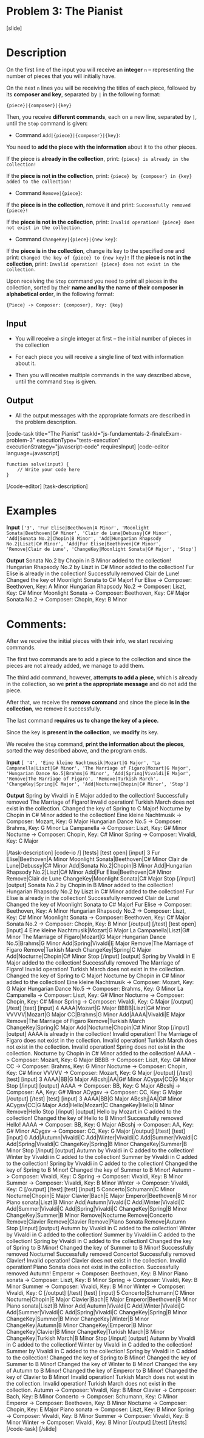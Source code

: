 # Problem 3: The Pianist

[slide]
# Description

On the first line of the input you will receive an **integer** `n` – representing the number of pieces that you will initially have.

On the next `n` lines you will be receiving the titles of each piece, followed by its **composer and key**, separated by `|` in the following format:

`{piece}|{composer}|{key}`

Then, you receive **different commands**, each on a new line, separated by `|`, until the `Stop` command is given:

* Command `Add|{piece}|{composer}|{key}`: 

You need to **add the piece with the information** about it to the other pieces.

If the piece is **already in the collection**, print: `{piece} is already in the collection!`

If the **piece is not in the collection**, print: `{piece} by {composer} in {key} added to the collection!`

* Command `Remove|{piece}`:

If the **piece is in the collection**, remove it and print: `Successfully removed {piece}!`

If the **piece is not in the collection**, print: `Invalid operation! {piece} does not exist in the collection.`

* Command `ChangeKey|{piece}|{new key}`:

If the **piece is in the collection**, change its key to the specified one and print: `Changed the key of {piece} to {new key}!`
If the **piece is not in the collection**, print: `Invalid operation! {piece} does not exist in the collection.`

Upon receiving the `Stop` command you need to print all pieces in the collection, sorted by their **name and by the name of their composer in alphabetical order**, in the following format:

`{Piece} -> Composer: {composer}, Key: {key}`

## Input

* You will receive a single integer at first – the initial number of pieces in the collection

* For each piece you will receive a single line of text with information about it.

* Then you will receive multiple commands in the way described above, until the command  `Stop` is given.

## Output

* All the output messages with the appropriate formats are described in the problem description.

[code-task title="The Pianist" taskId="js-fundamentals-2-finaleExam-problem-3" executionType="tests-execution" executionStrategy="javascript-code" requiresInput]
[code-editor language=javascript]
```
function solve(input) {
	// Write your code here
}
```
[/code-editor]
[task-description]

# Examples
**Input** 
`['3', 'Fur Elise|Beethoven|A Minor', 'Moonlight Sonata|Beethoven|C# Minor', 'Clair de Lune|Debussy|C# Minor', 'Add|Sonata No.2|Chopin|B Minor', 'Add|Hungarian Rhapsody No.2|Liszt|C# Minor', 'Add|Fur Elise|Beethoven|C# Minor', 'Remove|Clair de Lune', 'ChangeKey|Moonlight Sonata|C# Major', 'Stop']`

**Output**
Sonata No.2 by Chopin in B Minor added to the collection!
Hungarian Rhapsody No.2 by Liszt in C# Minor added to the collection!
Fur Elise is already in the collection!
Successfully removed Clair de Lune!
Changed the key of Moonlight Sonata to C\# Major!
Fur Elise \-\> Composer: Beethoven, Key: A Minor
Hungarian Rhapsody No.2 \-\> Composer: Liszt, Key: C\# Minor
Moonlight Sonata \-\> Composer: Beethoven, Key: C\# Major
Sonata No.2 \-\> Composer: Chopin, Key: B Minor

# Comments:
After we receive the initial pieces with their info, we start receiving commands. 

The first two commands are to add a piece to the collection and since the pieces are not already added, we manage to add them.

The third add command, however, a**ttempts to add a piece**, which is already in the collection, so we **print a the appropriate message** and do not add the piece.

After that, we receive the **remove command** and since the piece **is in the collection**, we remove it successfully.

The last command **requires us to change the key of a piece.**

Since the key is **present in the collection**, we **modify** its key.

We receive the `Stop` command, **print the information about the pieces**, sorted the way described above, and the program ends.

 **Input**
`[ '4', 'Eine kleine Nachtmusik|Mozart|G Major', 'La Campanella|Liszt|G# Minor', 'The Marriage of Figaro|Mozart|G Major', 'Hungarian Dance No.5|Brahms|G Minor', 'Add|Spring|Vivaldi|E Major', 'Remove|The Marriage of Figaro', 'Remove|Turkish March', 'ChangeKey|Spring|C Major', 'Add|Nocturne|Chopin|C# Minor', 'Stop']`

**Output**
Spring by Vivaldi in E Major added to the collection!
Successfully removed The Marriage of Figaro!
Invalid operation! Turkish March does not exist in the collection.
Changed the key of Spring to C Major!
Nocturne by Chopin in C\# Minor added to the collection!
Eine kleine Nachtmusik \-\> Composer: Mozart, Key: G Major
Hungarian Dance No.5 \-\> Composer: Brahms, Key: G Minor
La Campanella \-\> Composer: Liszt, Key: G\# Minor
Nocturne \-\> Composer: Chopin, Key: C\# Minor
Spring \-\> Composer: Vivaldi, Key: C Major

[/task-description]
[code-io /]
[tests]
[test open]
[input]
3
Fur Elise\|Beethoven\|A Minor
Moonlight Sonata\|Beethoven\|C\# Minor
Clair de Lune\|Debussy\|C\# Minor
Add\|Sonata No.2\|Chopin\|B Minor
Add\|Hungarian Rhapsody No.2\|Liszt\|C\# Minor
Add\|Fur Elise\|Beethoven\|C\# Minor
Remove\|Clair de Lune
ChangeKey\|Moonlight Sonata\|C\# Major
Stop
[/input]
[output]
Sonata No.2 by Chopin in B Minor added to the collection!
Hungarian Rhapsody No.2 by Liszt in C\# Minor added to the collection!
Fur Elise is already in the collection!
Successfully removed Clair de Lune!
Changed the key of Moonlight Sonata to C\# Major!
Fur Elise -\> Composer: Beethoven, Key: A Minor
Hungarian Rhapsody No.2 -\> Composer: Liszt, Key: C\# Minor
Moonlight Sonata -\> Composer: Beethoven, Key: C\# Major
Sonata No.2 -\> Composer: Chopin, Key: B Minor
[/output]
[/test]
[test open]
[input]
4
Eine kleine Nachtmusik\|Mozart\|G Major
La Campanella\|Liszt\|G\# Minor
The Marriage of Figaro\|Mozart\|G Major
Hungarian Dance No.5\|Brahms\|G Minor
Add\|Spring\|Vivaldi\|E Major
Remove\|The Marriage of Figaro
Remove\|Turkish March
ChangeKey\|Spring\|C Major
Add\|Nocturne\|Chopin\|C\# Minor
Stop
[/input]
[output]
Spring by Vivaldi in E Major added to the collection!
Successfully removed The Marriage of Figaro!
Invalid operation! Turkish March does not exist in the collection.
Changed the key of Spring to C Major!
Nocturne by Chopin in C\# Minor added to the collection!
Eine kleine Nachtmusik -\> Composer: Mozart, Key: G Major
Hungarian Dance No.5 -\> Composer: Brahms, Key: G Minor
La Campanella -\> Composer: Liszt, Key: G\# Minor
Nocturne -\> Composer: Chopin, Key: C\# Minor
Spring -\> Composer: Vivaldi, Key: C Major
[/output]
[/test]
[test]
[input]
4
AAAA\|Mozart\|G Major
BBBB\|Liszt\|G\# Minor
VVVVV\|Mozart\|G Major
CC\|Brahms\|G Minor
Add\|AAAA\|Vivaldi\|E Major
Remove\|The Marriage of Figaro
Remove\|Turkish March
ChangeKey\|Spring\|C Major
Add\|Nocturne\|Chopin\|C\# Minor
Stop
[/input]
[output]
AAAA is already in the collection!
Invalid operation! The Marriage of Figaro does not exist in the collection.
Invalid operation! Turkish March does not exist in the collection.
Invalid operation! Spring does not exist in the collection.
Nocturne by Chopin in C\# Minor added to the collection!
AAAA -\> Composer: Mozart, Key: G Major
BBBB -\> Composer: Liszt, Key: G\# Minor
CC -\> Composer: Brahms, Key: G Minor
Nocturne -\> Composer: Chopin, Key: C\# Minor
VVVVV -\> Composer: Mozart, Key: G Major
[/output]
[/test]
[test]
[input]
3
AAAA\|BB\|G Major
ABcshj\|AA\|G\# Minor
ACygsv\|CC\|G Major
Stop
[/input]
[output]
AAAA -\> Composer: BB, Key: G Major
ABcshj -\> Composer: AA, Key: G\# Minor
ACygsv -\> Composer: CC, Key: G Major
[/output]
[/test]
[test]
[input]
3
AAAA\|BB\|G Major
ABcshj\|AA\|G\# Minor
ACygsv\|CC\|G Major
Add\|Hello\|Mozart\|C
ChangeKey\|Hello\|B Minor
Remove\|Hello
Stop
[/input]
[output]
Hello by Mozart in C added to the collection!
Changed the key of Hello to B Minor!
Successfully removed Hello!
AAAA -\> Composer: BB, Key: G Major
ABcshj -\> Composer: AA, Key: G\# Minor
ACygsv -\> Composer: CC, Key: G Major
[/output]
[/test]
[test]
[input]
0
Add\|Autumn\|Vivaldi\|C
Add\|Winter\|Vivaldi\|C
Add\|Summer\|Vivaldi\|C
Add\|Spring\|Vivaldi\|C
ChangeKey\|Spring\|B Minor
ChangeKey\|Summer\|B Minor
Stop
[/input]
[output]
Autumn by Vivaldi in C added to the collection!
Winter by Vivaldi in C added to the collection!
Summer by Vivaldi in C added to the collection!
Spring by Vivaldi in C added to the collection!
Changed the key of Spring to B Minor!
Changed the key of Summer to B Minor!
Autumn -\> Composer: Vivaldi, Key: C
Spring -\> Composer: Vivaldi, Key: B Minor
Summer -\> Composer: Vivaldi, Key: B Minor
Winter -\> Composer: Vivaldi, Key: C
[/output]
[/test]
[test]
[input]
5
Concerto\|Schumann\|C Minor
Nocturne\|Chopin\|E Major
Clavier\|Bach\|E Major
Emperor\|Beethoven\|B Minor
Piano sonata\|Liszt\|B Minor
Add\|Autumn\|Vivaldi\|C
Add\|Winter\|Vivaldi\|C
Add\|Summer\|Vivaldi\|C
Add\|Spring\|Vivaldi\|C
ChangeKey\|Spring\|B Minor
ChangeKey\|Summer\|B Minor
Remove\|Nocturne
Remove\|Concerto
Remove\|Clavier
Remove\|Clavier
Remove\|Piano Sonata
Remove\|Autumn
Stop
[/input]
[output]
Autumn by Vivaldi in C added to the collection!
Winter by Vivaldi in C added to the collection!
Summer by Vivaldi in C added to the collection!
Spring by Vivaldi in C added to the collection!
Changed the key of Spring to B Minor!
Changed the key of Summer to B Minor!
Successfully removed Nocturne!
Successfully removed Concerto!
Successfully removed Clavier!
Invalid operation! Clavier does not exist in the collection.
Invalid operation! Piano Sonata does not exist in the collection.
Successfully removed Autumn!
Emperor -\> Composer: Beethoven, Key: B Minor
Piano sonata -\> Composer: Liszt, Key: B Minor
Spring -\> Composer: Vivaldi, Key: B Minor
Summer -\> Composer: Vivaldi, Key: B Minor
Winter -\> Composer: Vivaldi, Key: C
[/output]
[/test]
[test]
[input]
5
Concerto\|Schumann\|C Minor
Nocturne\|Chopin\|E Major
Clavier\|Bach\|E Major
Emperor\|Beethoven\|B Minor
Piano sonata\|Liszt\|B Minor
Add\|Autumn\|Vivaldi\|C
Add\|Winter\|Vivaldi\|C
Add\|Summer\|Vivaldi\|C
Add\|Spring\|Vivaldi\|C
ChangeKey\|Spring\|B Minor
ChangeKey\|Summer\|B Minor
ChangeKey\|Winter\|B Minor
ChangeKey\|Autumn\|B Minor
ChangeKey\|Emperor\|B Minor
ChangeKey\|Clavier\|B Minor
ChangeKey\|Turkish March\|B Minor
ChangeKey\|Turkish March\|B Minor
Stop
[/input]
[output]
Autumn by Vivaldi in C added to the collection!
Winter by Vivaldi in C added to the collection!
Summer by Vivaldi in C added to the collection!
Spring by Vivaldi in C added to the collection!
Changed the key of Spring to B Minor!
Changed the key of Summer to B Minor!
Changed the key of Winter to B Minor!
Changed the key of Autumn to B Minor!
Changed the key of Emperor to B Minor!
Changed the key of Clavier to B Minor!
Invalid operation! Turkish March does not exist in the collection.
Invalid operation! Turkish March does not exist in the collection.
Autumn -\> Composer: Vivaldi, Key: B Minor
Clavier -\> Composer: Bach, Key: B Minor
Concerto -\> Composer: Schumann, Key: C Minor
Emperor -\> Composer: Beethoven, Key: B Minor
Nocturne -\> Composer: Chopin, Key: E Major
Piano sonata -\> Composer: Liszt, Key: B Minor
Spring -\> Composer: Vivaldi, Key: B Minor
Summer -\> Composer: Vivaldi, Key: B Minor
Winter -\> Composer: Vivaldi, Key: B Minor
[/output]
[/test]
[/tests]
[/code-task]
[/slide]